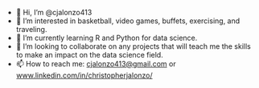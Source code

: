 - 👋 Hi, I’m @cjalonzo413
- 👀 I’m interested in basketball, video games, buffets, exercising, and traveling.
- 🌱 I’m currently learning R and Python for data science.
- 💞️ I’m looking to collaborate on any projects that will teach me the skills to make an impact on the data science field.
- 📫 How to reach me: cjalonzo413@gmail.com or www.linkedin.com/in/christopherjalonzo/

<!---
cjalonzo413/cjalonzo413 is a ✨ special ✨ repository because its `README.md` (this file) appears on your GitHub profile.
You can click the Preview link to take a look at your changes.
--->
